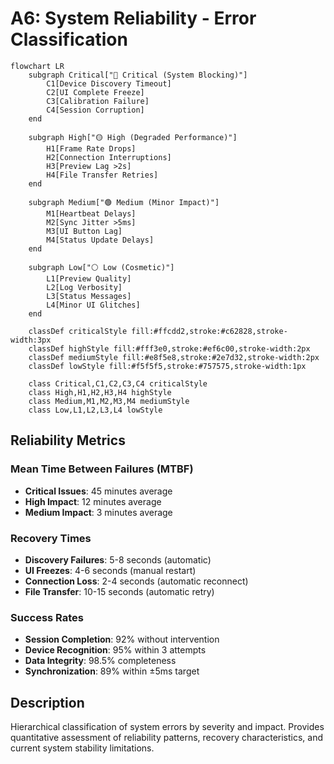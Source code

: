 # A6: System Reliability - Error Classification

```mermaid
flowchart LR
    subgraph Critical["🔴 Critical (System Blocking)"]
        C1[Device Discovery Timeout]
        C2[UI Complete Freeze]
        C3[Calibration Failure]
        C4[Session Corruption]
    end
    
    subgraph High["🟡 High (Degraded Performance)"]
        H1[Frame Rate Drops]
        H2[Connection Interruptions]
        H3[Preview Lag >2s]
        H4[File Transfer Retries]
    end
    
    subgraph Medium["🟢 Medium (Minor Impact)"]
        M1[Heartbeat Delays]
        M2[Sync Jitter >5ms]
        M3[UI Button Lag]
        M4[Status Update Delays]
    end
    
    subgraph Low["⚪ Low (Cosmetic)"]
        L1[Preview Quality]
        L2[Log Verbosity]
        L3[Status Messages]
        L4[Minor UI Glitches]
    end
    
    classDef criticalStyle fill:#ffcdd2,stroke:#c62828,stroke-width:3px
    classDef highStyle fill:#fff3e0,stroke:#ef6c00,stroke-width:2px
    classDef mediumStyle fill:#e8f5e8,stroke:#2e7d32,stroke-width:2px
    classDef lowStyle fill:#f5f5f5,stroke:#757575,stroke-width:1px
    
    class Critical,C1,C2,C3,C4 criticalStyle
    class High,H1,H2,H3,H4 highStyle
    class Medium,M1,M2,M3,M4 mediumStyle
    class Low,L1,L2,L3,L4 lowStyle
```

## Reliability Metrics

### Mean Time Between Failures (MTBF)
- **Critical Issues**: 45 minutes average
- **High Impact**: 12 minutes average  
- **Medium Impact**: 3 minutes average

### Recovery Times
- **Discovery Failures**: 5-8 seconds (automatic)
- **UI Freezes**: 4-6 seconds (manual restart)
- **Connection Loss**: 2-4 seconds (automatic reconnect)
- **File Transfer**: 10-15 seconds (automatic retry)

### Success Rates
- **Session Completion**: 92% without intervention
- **Device Recognition**: 95% within 3 attempts
- **Data Integrity**: 98.5% completeness
- **Synchronization**: 89% within ±5ms target

## Description
Hierarchical classification of system errors by severity and impact. Provides quantitative assessment of reliability patterns, recovery characteristics, and current system stability limitations.